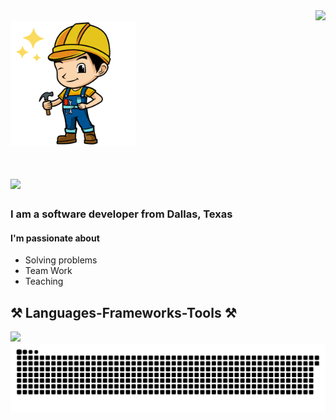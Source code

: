 <img align="right" src="https://visitor-badge.laobi.icu/badge?page_id=joeoverflowcode.joeoverflowcode" />
<br/>
<div align=left>
<img src="https://github.com/joeoverflowcode/joeoverflowcode/blob/main/readme.png" width="200"/>
</div>
<h1 align="left">
    <img src="https://readme-typing-svg.herokuapp.com/?font=Righteous&size=35&center=false&vCenter=false&width=500&height=80&duration=3000&lines=Hey+There!+👋;+I'm+Joe+!;" />
</h1>

<h3 align="left">I am a software developer from Dallas, Texas</h3>


#### I'm passionate about
<ul>
<li>Solving problems</li>
<li>Team Work</li>
<li>Teaching</li>
</ul>

<h2 align="left">⚒️ Languages-Frameworks-Tools ⚒️</h2>
<div align="left">
    <img src="https://skillicons.dev/icons?i=react,javascript,typescript,html,css,java,nextjs,tailwind,python,bootstrap,mongodb,figma,express,postgresql,rust,vercel,appwrite,postman,remix,redux,vite,&perline=8" />
</div>

  <img alt="snake eating my contributions" src="https://raw.githubusercontent.com/joeoverflowcode/joeoverflowcode/output/github-contribution-grid-snake.svg" />

<!-- [![My Skills](https://skillicons.dev/icons?i=react,javascript,python,next,typescript,tailwind,html,css,java,nodejs,figma,&theme=dark&perline=4)](https://skillicons.dev) -->


<!---
joeoverflowcode/joeoverflowcode is a ✨ special ✨ repository because its `README.md` (this file) appears on your GitHub profile.
You can click the Preview link to take a look at your changes.
--->

